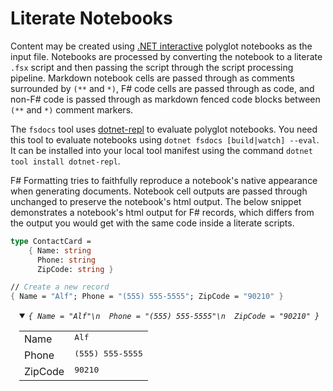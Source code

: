 # Literate Notebooks

Content may be created using  [.NET interactive](https://github.com/dotnet/interactive/tree/main) polyglot notebooks as the input file. Notebooks are processed by converting the notebook to a literate `.fsx` script and then passing the script through the script processing pipeline. Markdown notebook cells are passed through as comments surrounded by `(**` and `*)`, F# code cells are passed through as code, and non-F# code is passed through as markdown fenced code blocks between `(**` and `*)` comment markers.

The `fsdocs` tool uses [dotnet-repl](https://github.com/jonsequitur/dotnet-repl) to evaluate polyglot notebooks. You need this tool to evaluate notebooks using `dotnet fsdocs [build|watch] --eval`. It can be installed into your local tool manifest using the command `dotnet tool install dotnet-repl`.

F# Formatting tries to faithfully reproduce a notebook's native appearance when generating documents. Notebook cell outputs are passed through unchanged to preserve the notebook's html output. The below snippet demonstrates a notebook's html output for F# records, which differs from the output you would get with the same code inside a literate scripts.

```fsharp
type ContactCard =
    { Name: string
      Phone: string
      ZipCode: string }

// Create a new record
{ Name = "Alf"; Phone = "(555) 555-5555"; ZipCode = "90210" }
```

<p><details open="open" class="dni-treeview"><summary><span class="dni-code-hint"><code>{ Name = &quot;Alf&quot;\n  Phone = &quot;(555) 555-5555&quot;\n  ZipCode = &quot;90210&quot; }</code></span></summary><div><table><thead><tr></tr></thead><tbody><tr><td>Name</td><td><div class="dni-plaintext"><pre>Alf</pre></div></td></tr><tr><td>Phone</td><td><div class="dni-plaintext"><pre>(555) 555-5555</pre></div></td></tr><tr><td>ZipCode</td><td><div class="dni-plaintext"><pre>90210</pre></div></td></tr></tbody></table></div></details><style>
.dni-code-hint {
    font-style: italic;
    overflow: hidden;
    white-space: nowrap;
}
.dni-treeview {
    white-space: nowrap;
}
.dni-treeview td {
    vertical-align: top;
    text-align: start;
}
details.dni-treeview {
    padding-left: 1em;
}
table td {
    text-align: start;
}
table tr { 
    vertical-align: top; 
    margin: 0em 0px;
}
table tr td pre 
{ 
    vertical-align: top !important; 
    margin: 0em 0px !important;
} 
table th {
    text-align: start;
}
</style>
</p>

